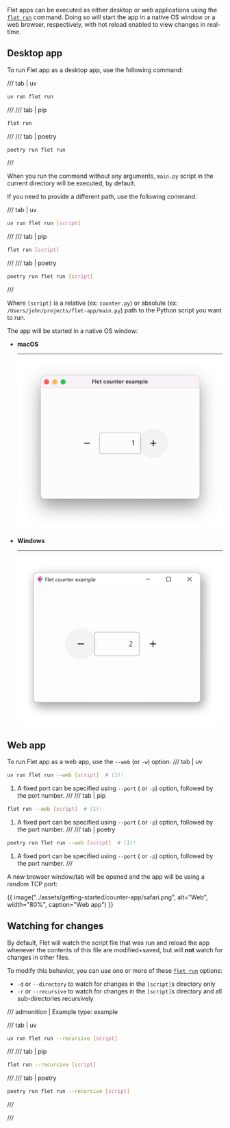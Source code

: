 Flet apps can be executed as either desktop or web applications using the [`flet run`](../cli/flet-run.md) command.
Doing so will start the app in a native OS window or a web browser, respectively, with hot reload enabled to view changes in real-time.

## Desktop app

To run Flet app as a desktop app, use the following command:

/// tab | uv
```bash
uv run flet run
```
///
/// tab | pip
```bash
flet run
```
///
/// tab | poetry
```bash
poetry run flet run
```
///

When you run the command without any arguments, `main.py` script in the current directory will be executed, by default.

If you need to provide a different path, use the following command:

/// tab | uv
```bash
uv run flet run [script]
```
///
/// tab | pip
```bash
flet run [script]
```
///
/// tab | poetry
```bash
poetry run flet run [script]
```
///

Where `[script]` is a relative (ex: `counter.py`) or absolute (ex: `/Users/john/projects/flet-app/main.py`) path to the Python script you want to run.

The app will be started in a native OS window:

<div class="grid cards" markdown>

-   **macOS**

    ---
    ![macOS](../assets/getting-started/counter-app/macos.png)

-   **Windows**

    ---
    ![Windows](../assets/getting-started/counter-app/windows.png)

</div>

## Web app

To run Flet app as a web app, use the `--web` (or `-w`) option:
/// tab | uv
```bash
uv run flet run --web [script]  # (1)!
```

1. A fixed port can be specified using `--port` ( or `-p`) option, followed by the port number.
///
/// tab | pip
```bash
flet run --web [script]  # (1)!
```

1. A fixed port can be specified using `--port` ( or `-p`) option, followed by the port number.
///
/// tab | poetry
```bash
poetry run flet run --web [script]  # (1)!
```

1. A fixed port can be specified using `--port` ( or `-p`) option, followed by the port number.
///

A new browser window/tab will be opened and the app will be using a random TCP port:

{{ image("../assets/getting-started/counter-app/safari.png", alt="Web", width="80%", caption="Web app") }}


## Watching for changes

By default, Flet will watch the script file that was run and reload the app whenever the contents
of this file are modified+saved, but will **not** watch for changes in other files.

To modify this behavior, you can use one or more of these [`flet run`](../cli/flet-run.md) options:

* `-d` or `--directory` to watch for changes in the `[script]`s directory only
* `-r` or `--recursive` to watch for changes in the `[script]`s directory and all sub-directories recursively

/// admonition | Example
    type: example

/// tab | uv
```bash
uv run flet run --recursive [script]
```
///
/// tab | pip
```bash
flet run --recursive [script]
```
///
/// tab | poetry
```bash
poetry run flet run --recursive [script]
```
///

///
